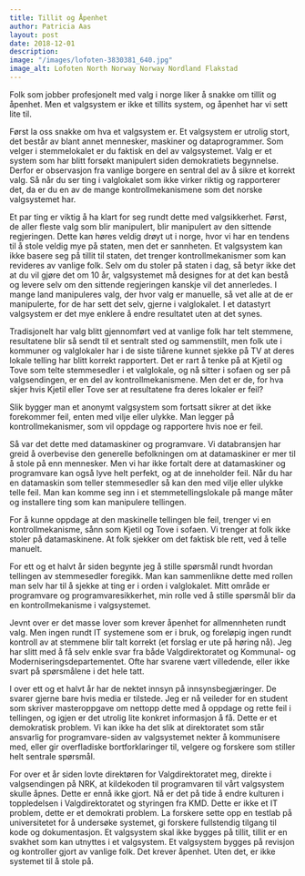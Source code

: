 ```yaml
---
title: Tillit og Åpenhet
author: Patricia Aas
layout: post
date: 2018-12-01
description:
image: "/images/lofoten-3830381_640.jpg"
image_alt: Lofoten North Norway Norway Nordland Flakstad
---
```

Folk som jobber profesjonelt med valg i norge liker å snakke om tillit og åpenhet. Men et valgsystem er ikke et tillits system, og åpenhet har vi sett lite til. 

Først la oss snakke om hva et valgsystem er. Et valgsystem er utrolig stort, det består av blant annet mennesker, maskiner og dataprogrammer. Som velger i stemmelokalet er du faktisk en del av valgsystemet. Valg er et system som har blitt forsøkt manipulert siden demokratiets begynnelse. Derfor er observasjon fra vanlige borgere en sentral del av å sikre et korrekt valg. Så når du ser ting i valglokalet som ikke virker riktig og rapporterer det, da er du en av de mange kontrollmekanismene som det norske valgsystemet har.

Et par ting er viktig å ha klart for seg rundt dette med valgsikkerhet. Først, de aller fleste valg som blir manipulert, blir manipulert av den sittende regjeringen. Dette kan høres veldig drøyt ut i norge, hvor vi har en tendens til å stole veldig mye på staten, men det er sannheten. Et valgsystem kan ikke basere seg på tillit til staten, det trenger kontrollmekanismer som kan revideres av vanlige folk. Selv om du stoler på staten i dag, så betyr ikke det at du vil gjøre det om 10 år, valgsystemet må designes for at det kan bestå og levere selv om den sittende regjeringen kanskje vil det annerledes. I mange land manipuleres valg, der hvor valg er manuelle, så vet alle at de er manipulerte, for de har sett det selv, gjerne i valglokalet. I et datastyrt valgsystem er det mye enklere å endre resultatet uten at det synes.

Tradisjonelt har valg blitt gjennomført ved at vanlige folk har telt stemmene, resultatene blir så sendt til et sentralt sted og sammenstilt, men folk ute i kommuner og valglokaler har i de siste tiårene kunnet sjekke på TV at deres lokale telling har blitt korrekt rapportert. Det er rart å tenke på at Kjetil og Tove som telte stemmesedler i et valglokale, og nå sitter i sofaen og ser på valgsendingen, er en del av kontrollmekanismene. Men det er de, for hva skjer hvis Kjetil eller Tove ser at resultatene fra deres lokaler er feil?

Slik bygger man et anonymt valgsystem som fortsatt sikrer at det ikke forekommer feil, enten med vilje eller ulykke. Man legger på kontrollmekanismer, som vil oppdage og rapportere hvis noe er feil.

Så var det dette med datamaskiner og programvare. Vi databransjen har greid å overbevise den generelle befolkningen om at datamaskiner er mer til å stole på enn mennesker. Men vi har ikke fortalt dere at datamaskiner og programvare kan også lyve helt perfekt, og at de inneholder feil. Når du har en datamaskin som teller stemmesedler så kan den med vilje eller ulykke telle feil. Man kan komme seg inn i et stemmetellingslokale på mange måter og installere ting som kan manipulere tellingen.

For å kunne oppdage at den maskinelle tellingen ble feil, trenger vi en kontrollmekanisme, sånn som Kjetil og Tove i sofaen. Vi trenger at folk ikke stoler på datamaskinene. At folk sjekker om det faktisk ble rett, ved å telle manuelt.

For ett og et halvt år siden begynte jeg å stille spørsmål rundt hvordan tellingen av stemmesedler foregikk. Man kan sammenlikne dette med rollen man selv har til å sjekke at ting er i orden i valglokalet. Mitt område er programvare og programvaresikkerhet, min rolle ved å stille spørsmål blir da en kontrollmekanisme i valgsystemet.

Jevnt over er det masse lover som krever åpenhet for allmennheten rundt valg. Men ingen rundt IT systemene som er i bruk, og foreløpig ingen rundt kontroll av at stemmene blir talt korrekt (et forslag er ute på høring nå). Jeg har slitt med å få selv enkle svar fra både Valgdirektoratet og Kommunal- og Moderniseringsdepartementet. Ofte har svarene vært villedende, eller ikke svart på spørsmålene i det hele tatt.

I over ett og et halvt år har de nektet innsyn på innsynsbegjæringer. De svarer gjerne bare hvis media er tilstede. Jeg er nå veileder for en student som skriver masteroppgave om nettopp dette med å oppdage og rette feil i tellingen, og igjen er det utrolig lite konkret informasjon å få. Dette er et demokratisk problem. Vi kan ikke ha det slik at direktoratet som står ansvarlig for programvare-siden av valgsystemet nekter å kommunisere med, eller gir overfladiske bortforklaringer til, velgere og forskere som stiller helt sentrale spørsmål.

For over et år siden lovte direktøren for Valgdirektoratet meg, direkte i valgsendingen på NRK, at kildekoden til programvaren til vårt valgsystem skulle åpnes. Dette er ennå ikke gjort. Nå er det på tide å endre kulturen i toppledelsen i Valgdirektoratet og styringen fra KMD. Dette er ikke et IT problem, dette er et demokrati problem. La forskere sette opp en testlab på universitetet for å undersøke systemet, gi forskere fullstendig tilgang til kode og dokumentasjon. Et valgsystem skal ikke bygges på tillit, tillit er en svakhet som kan utnyttes i et valgsystem. Et valgsystem bygges på revisjon og kontroller gjort av vanlige folk. Det krever åpenhet. Uten det, er ikke systemet til å stole på.
